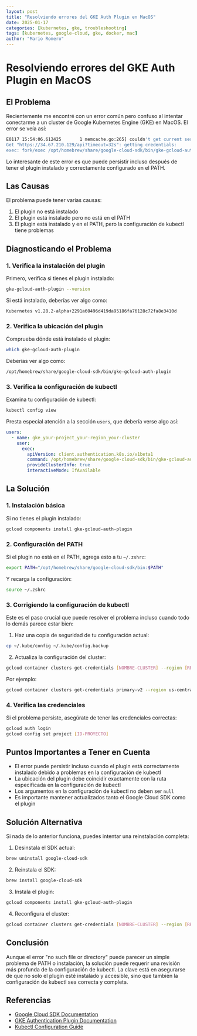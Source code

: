 ```yaml
---
layout: post
title: "Resolviendo errores del GKE Auth Plugin en MacOS"
date: 2025-01-17
categories: [kubernetes, gke, troubleshooting]
tags: [kubernetes, google-cloud, gke, docker, mac]
author: "Mario Romero"
---
```


# Resolviendo errores del GKE Auth Plugin en MacOS

## El Problema

Recientemente me encontré con un error común pero confuso al intentar conectarme a un cluster de Google Kubernetes Engine (GKE) en MacOS. El error se veía así:

```bash
E0117 15:54:06.612425       1 memcache.go:265] couldn't get current server API group list:
Get "https://34.67.210.129/api?timeout=32s": getting credentials:
exec: fork/exec /opt/homebrew/share/google-cloud-sdk/bin/gke-gcloud-auth-plugin: no such file or directory
```

Lo interesante de este error es que puede persistir incluso después de tener el plugin instalado y correctamente configurado en el PATH.

## Las Causas

El problema puede tener varias causas:

1. El plugin no está instalado
2. El plugin está instalado pero no está en el PATH
3. El plugin está instalado y en el PATH, pero la configuración de kubectl tiene problemas

## Diagnosticando el Problema

### 1. Verifica la instalación del plugin

Primero, verifica si tienes el plugin instalado:

```bash
gke-gcloud-auth-plugin --version
```

Si está instalado, deberías ver algo como:

```bash
Kubernetes v1.28.2-alpha+2291a60496d419da95186fa76128c72fa8e3410d
```

### 2. Verifica la ubicación del plugin

Comprueba dónde está instalado el plugin:

```bash
which gke-gcloud-auth-plugin
```

Deberías ver algo como:

```bash
/opt/homebrew/share/google-cloud-sdk/bin/gke-gcloud-auth-plugin
```

### 3. Verifica la configuración de kubectl

Examina tu configuración de kubectl:

```bash
kubectl config view
```

Presta especial atención a la sección `users`, que debería verse algo así:

```yaml
users:
  - name: gke_your-project_your-region_your-cluster
    user:
      exec:
        apiVersion: client.authentication.k8s.io/v1beta1
        command: /opt/homebrew/share/google-cloud-sdk/bin/gke-gcloud-auth-plugin
        provideClusterInfo: true
        interactiveMode: IfAvailable
```

## La Solución

### 1. Instalación básica

Si no tienes el plugin instalado:

```bash
gcloud components install gke-gcloud-auth-plugin
```

### 2. Configuración del PATH

Si el plugin no está en el PATH, agrega esto a tu `~/.zshrc`:

```bash
export PATH="/opt/homebrew/share/google-cloud-sdk/bin:$PATH"
```

Y recarga la configuración:

```bash
source ~/.zshrc
```

### 3. Corrigiendo la configuración de kubectl

Este es el paso crucial que puede resolver el problema incluso cuando todo lo demás parece estar bien:

1. Haz una copia de seguridad de tu configuración actual:

```bash
cp ~/.kube/config ~/.kube/config.backup
```

2. Actualiza la configuración del cluster:

```bash
gcloud container clusters get-credentials [NOMBRE-CLUSTER] --region [REGION] --project [ID-PROYECTO]
```

Por ejemplo:

```bash
gcloud container clusters get-credentials primary-v2 --region us-central1 --project mi-proyecto
```

### 4. Verifica las credenciales

Si el problema persiste, asegúrate de tener las credenciales correctas:

```bash
gcloud auth login
gcloud config set project [ID-PROYECTO]
```

## Puntos Importantes a Tener en Cuenta

- El error puede persistir incluso cuando el plugin está correctamente instalado debido a problemas en la configuración de kubectl
- La ubicación del plugin debe coincidir exactamente con la ruta especificada en la configuración de kubectl
- Los argumentos en la configuración de kubectl no deben ser `null`
- Es importante mantener actualizados tanto el Google Cloud SDK como el plugin

## Solución Alternativa

Si nada de lo anterior funciona, puedes intentar una reinstalación completa:

1. Desinstala el SDK actual:

```bash
brew uninstall google-cloud-sdk
```

2. Reinstala el SDK:

```bash
brew install google-cloud-sdk
```

3. Instala el plugin:

```bash
gcloud components install gke-gcloud-auth-plugin
```

4. Reconfigura el cluster:

```bash
gcloud container clusters get-credentials [NOMBRE-CLUSTER] --region [REGION] --project [ID-PROYECTO]
```

## Conclusión

Aunque el error "no such file or directory" puede parecer un simple problema de PATH o instalación, la solución puede requerir una revisión más profunda de la configuración de kubectl. La clave está en asegurarse de que no solo el plugin esté instalado y accesible, sino que también la configuración de kubectl sea correcta y completa.

## Referencias

- [Google Cloud SDK Documentation](https://cloud.google.com/sdk/docs)
- [GKE Authentication Plugin Documentation](https://cloud.google.com/blog/products/containers-kubernetes/kubectl-auth-changes-in-gke)
- [Kubectl Configuration Guide](https://kubernetes.io/docs/concepts/configuration/organize-cluster-access-kubeconfig/)

